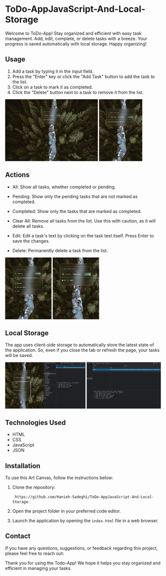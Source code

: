 # ToDo-AppJavaScript-And-Local-Storage
Welcome to ToDo-App! Stay organized and efficient with easy task management. Add, edit, complete, or delete tasks with a breeze. Your progress is saved automatically with local storage. Happy organizing!

## Usage

1. Add a task by typing it in the input field.
2. Press the "Enter" key or click the "Add Task" button to add the task to the list.
3. Click on a task to mark it as completed.
4. Click the "Delete" button next to a task to remove it from the list.

<p>
 <img src="./public/Img/1.png" width="300" height="200" />
 <img src="./public/Img/2.png" width="140" height="200" />
</p>

## Actions

- All: Show all tasks, whether completed or pending.

- Pending: Show only the pending tasks that are not marked as completed.

- Completed: Show only the tasks that are marked as completed.

- Clear All: Remove all tasks from the list. Use this with caution, as it will delete all tasks.

- Edit: Edit a task's text by clicking on the task text itself. Press Enter to save the changes.

- Delete: Permanently delete a task from the list.

<p>
 <img src="./public/Img/3.png" width="150" height="200" />
 <img src="./public/Img/4.png" width="150" height="200" />
</p>

## Local Storage

The app uses client-side storage to automatically store the latest state of the application. So, even if you close the tab or refresh the page, your tasks will be saved.

<p>
 <img src="./public/Img/5.png" width="260" height="150" />
 <img src="./public/Img/6.png" width="240" height="150" />
</p>

## Technologies Used

- HTML
- CSS
- JavaScript
- JSON

<h2>Installation</h2>
<p>To use this Art Canvas, follow the instructions below:</p>
<ol>
    <li>
        <p>Clone the repository:</p>
        <pre><code> https://github.com/Hanieh-Sadeghi/ToDo-AppJavaScript-And-Local-Storage-
</code></pre>
    </li>
    <li><p>Open the project folder in your preferred code editor.</p></li>
    <li>
        <p>
            Launch the application by opening the
            <code>index.html</code> file in a web browser.
        </p>
    </li>
</ol>

<h2>Contact</h2>
<p>
    If you have any questions, suggestions, or feedback regarding this project,
    please feel free to reach out:
</p>

<p>
    Thank you for using the Todo-App! We hope it helps you stay organized and
    efficient in managing your tasks.
</p>
